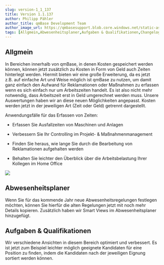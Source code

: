 ```yaml
---
slug: version-1_1_137
title: Version 1.1.137
author: Philipp Pähler
author_title: qmBase Development Team
author_image_url: https://qmbasesupport.blob.core.windows.net/static-assets/img/persons/paehler_round.png
tags: [Allgmein,Abwesenheitsplaner,Aufgaben & Qualifikationen,Changelog]
---
```

## Allgmein

In Bereichen innerhalb von qmBase, in denen Kosten gespeichert werden können, können jetzt zusätzlich zu Kosten in Form von Geld auch Zeiten hinterlegt werden. Hiermit bieten wir eine große Erweiterung, da es jetzt z.B. auf einfache Art und Weise möglich ist qmBase zu nutzen, um damit ganz einfach den Aufwand für Reklamationen oder Maßnahmen zu erfassen wenn es sich einfach nur um Arbeitszeiten handelt. Es ist also nicht mehr notwendig, dass Arbeitszeit erst in Geld umgerechnet werden muss. Unsere Auswertungen haben wir an diese neuen Möglichkeiten angepasst. Kosten werden jetzt in der jeweiligen Art (Zeit oder Geld) getrennt dargestellt.

Anwendungsfälle für das Erfassen von Zeiten:

*   Erfassen Sie Ausfallzeiten von Maschinen und Anlagen

*   Verbessern Sie Ihr Controlling im Projekt- & Maßnahmenmanagement

*   Finden Sie heraus, wie lange Sie durch die Bearbeitung von Reklamationen aufgehalten werden

*   Behalten Sie leichter den Überblick über die Arbeitsbelastung Ihrer Kollegen im Home Office

![](https://caqadmin.blob.core.windows.net/releasenotes/125-images/57c9adc2-5c50-4050-ada5-2cc215af3f10-mceclip0.png)

## Abwesenheitsplaner

Wenn Sie für das kommende Jahr neue Abwesenheitsregelungen festlegen möchten, können Sie hierfür die alten Regelungen jetzt mit noch mehr Details kopieren. Zusätzlich haben wir Smart Views im Abwesenheitsplaner hinzugefügt.

## Aufgaben & Qualifikationen

Wir verschiedene Ansichten in diesem Bereich optimiert und verbessert. Es ist jetzt zum Beispiel leichter möglich geeignete Kandidaten für eine Position zu finden, indem die Kandidaten nach der jeweiligen Eignung sortiert werden können.